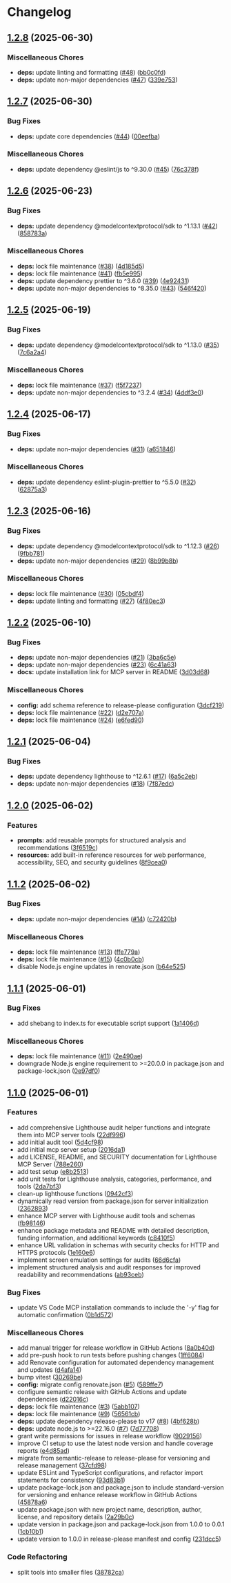 # Changelog

## [1.2.8](https://github.com/danielsogl/lighthouse-mcp-server/compare/lighthouse-mcp-v1.2.7...lighthouse-mcp-v1.2.8) (2025-06-30)


### Miscellaneous Chores

* **deps:** update linting and formatting ([#48](https://github.com/danielsogl/lighthouse-mcp-server/issues/48)) ([bb0c0fd](https://github.com/danielsogl/lighthouse-mcp-server/commit/bb0c0fd0571e1ca3298a4688212c7dad32b55152))
* **deps:** update non-major dependencies ([#47](https://github.com/danielsogl/lighthouse-mcp-server/issues/47)) ([339e753](https://github.com/danielsogl/lighthouse-mcp-server/commit/339e753d9de723d7163d13d866e04523df5adce0))

## [1.2.7](https://github.com/danielsogl/lighthouse-mcp-server/compare/lighthouse-mcp-v1.2.6...lighthouse-mcp-v1.2.7) (2025-06-30)


### Bug Fixes

* **deps:** update core dependencies ([#44](https://github.com/danielsogl/lighthouse-mcp-server/issues/44)) ([00eefba](https://github.com/danielsogl/lighthouse-mcp-server/commit/00eefbae5f89d107f42be7b46474392226dee321))


### Miscellaneous Chores

* **deps:** update dependency @eslint/js to ^9.30.0 ([#45](https://github.com/danielsogl/lighthouse-mcp-server/issues/45)) ([76c378f](https://github.com/danielsogl/lighthouse-mcp-server/commit/76c378f866eda9a064d73cbfa48f9bffadff16e8))

## [1.2.6](https://github.com/danielsogl/lighthouse-mcp-server/compare/lighthouse-mcp-v1.2.5...lighthouse-mcp-v1.2.6) (2025-06-23)


### Bug Fixes

* **deps:** update dependency @modelcontextprotocol/sdk to ^1.13.1 ([#42](https://github.com/danielsogl/lighthouse-mcp-server/issues/42)) ([858783a](https://github.com/danielsogl/lighthouse-mcp-server/commit/858783a19bd73706e56f48b1ba6ba204d4943949))


### Miscellaneous Chores

* **deps:** lock file maintenance ([#38](https://github.com/danielsogl/lighthouse-mcp-server/issues/38)) ([4d185d5](https://github.com/danielsogl/lighthouse-mcp-server/commit/4d185d5389602ee77931954ebe84bab482916062))
* **deps:** lock file maintenance ([#41](https://github.com/danielsogl/lighthouse-mcp-server/issues/41)) ([fb5e995](https://github.com/danielsogl/lighthouse-mcp-server/commit/fb5e995ebea1e1d22e6c64b5932d22c76875d5c1))
* **deps:** update dependency prettier to ^3.6.0 ([#39](https://github.com/danielsogl/lighthouse-mcp-server/issues/39)) ([4e92431](https://github.com/danielsogl/lighthouse-mcp-server/commit/4e924310ad930dd71ef01b8a722dcbaadd12f174))
* **deps:** update non-major dependencies to ^8.35.0 ([#43](https://github.com/danielsogl/lighthouse-mcp-server/issues/43)) ([546f420](https://github.com/danielsogl/lighthouse-mcp-server/commit/546f420ace9828a41d1b2afc1c468074bdc60b1c))

## [1.2.5](https://github.com/danielsogl/lighthouse-mcp-server/compare/lighthouse-mcp-v1.2.4...lighthouse-mcp-v1.2.5) (2025-06-19)


### Bug Fixes

* **deps:** update dependency @modelcontextprotocol/sdk to ^1.13.0 ([#35](https://github.com/danielsogl/lighthouse-mcp-server/issues/35)) ([7c6a2a4](https://github.com/danielsogl/lighthouse-mcp-server/commit/7c6a2a4e7840f5fb186df84b558c2aa5b7e4172a))


### Miscellaneous Chores

* **deps:** lock file maintenance ([#37](https://github.com/danielsogl/lighthouse-mcp-server/issues/37)) ([f5f7237](https://github.com/danielsogl/lighthouse-mcp-server/commit/f5f7237f6de4f726f70953e8c3f8f469b37aad86))
* **deps:** update non-major dependencies to ^3.2.4 ([#34](https://github.com/danielsogl/lighthouse-mcp-server/issues/34)) ([4ddf3e0](https://github.com/danielsogl/lighthouse-mcp-server/commit/4ddf3e04c8ea0ed5a1b43ff7bb01572cf95acfb9))

## [1.2.4](https://github.com/danielsogl/lighthouse-mcp-server/compare/lighthouse-mcp-v1.2.3...lighthouse-mcp-v1.2.4) (2025-06-17)


### Bug Fixes

* **deps:** update non-major dependencies ([#31](https://github.com/danielsogl/lighthouse-mcp-server/issues/31)) ([a651846](https://github.com/danielsogl/lighthouse-mcp-server/commit/a6518463a92f0b685f19f73425b3b066a0ba0009))


### Miscellaneous Chores

* **deps:** update dependency eslint-plugin-prettier to ^5.5.0 ([#32](https://github.com/danielsogl/lighthouse-mcp-server/issues/32)) ([62875a3](https://github.com/danielsogl/lighthouse-mcp-server/commit/62875a36e85edcd5f1e322d8e8d0047362da17ab))

## [1.2.3](https://github.com/danielsogl/lighthouse-mcp-server/compare/lighthouse-mcp-v1.2.2...lighthouse-mcp-v1.2.3) (2025-06-16)


### Bug Fixes

* **deps:** update dependency @modelcontextprotocol/sdk to ^1.12.3 ([#26](https://github.com/danielsogl/lighthouse-mcp-server/issues/26)) ([9fbb781](https://github.com/danielsogl/lighthouse-mcp-server/commit/9fbb781c91bbe44603afd14675093cfbfd468637))
* **deps:** update non-major dependencies ([#29](https://github.com/danielsogl/lighthouse-mcp-server/issues/29)) ([8b99b8b](https://github.com/danielsogl/lighthouse-mcp-server/commit/8b99b8b69aef1f6e250bd17a5a8caa60aafa19a0))


### Miscellaneous Chores

* **deps:** lock file maintenance ([#30](https://github.com/danielsogl/lighthouse-mcp-server/issues/30)) ([05cbdf4](https://github.com/danielsogl/lighthouse-mcp-server/commit/05cbdf419a433eaf39660fffdf325dd3967e433c))
* **deps:** update linting and formatting ([#27](https://github.com/danielsogl/lighthouse-mcp-server/issues/27)) ([4f80ec3](https://github.com/danielsogl/lighthouse-mcp-server/commit/4f80ec34f38636d27ba3b28ddb18ca98e88dcf4c))

## [1.2.2](https://github.com/danielsogl/lighthouse-mcp-server/compare/lighthouse-mcp-v1.2.1...lighthouse-mcp-v1.2.2) (2025-06-10)


### Bug Fixes

* **deps:** update non-major dependencies ([#21](https://github.com/danielsogl/lighthouse-mcp-server/issues/21)) ([3ba6c5e](https://github.com/danielsogl/lighthouse-mcp-server/commit/3ba6c5e37af4c286513e89fa1db3e40117e0add0))
* **deps:** update non-major dependencies ([#23](https://github.com/danielsogl/lighthouse-mcp-server/issues/23)) ([6c41a63](https://github.com/danielsogl/lighthouse-mcp-server/commit/6c41a63de87a1f7fbcad3c31216ecfa410627f67))
* **docs:** update installation link for MCP server in README ([3d03d68](https://github.com/danielsogl/lighthouse-mcp-server/commit/3d03d68920641f81a7ca85f734a22c16bcdb310c))


### Miscellaneous Chores

* **config:** add schema reference to release-please configuration ([3dcf219](https://github.com/danielsogl/lighthouse-mcp-server/commit/3dcf2192e8eae279f0cd647ffa91c3a92d192f4a))
* **deps:** lock file maintenance ([#22](https://github.com/danielsogl/lighthouse-mcp-server/issues/22)) ([d2e707a](https://github.com/danielsogl/lighthouse-mcp-server/commit/d2e707ad164e84566b29e5c2e347d133be9dca08))
* **deps:** lock file maintenance ([#24](https://github.com/danielsogl/lighthouse-mcp-server/issues/24)) ([e6fed90](https://github.com/danielsogl/lighthouse-mcp-server/commit/e6fed9058885ac9979c9e9cfbbe156a72fe02771))

## [1.2.1](https://github.com/danielsogl/lighthouse-mcp-server/compare/lighthouse-mcp-v1.2.0...lighthouse-mcp-v1.2.1) (2025-06-04)


### Bug Fixes

* **deps:** update dependency lighthouse to ^12.6.1 ([#17](https://github.com/danielsogl/lighthouse-mcp-server/issues/17)) ([6a5c2eb](https://github.com/danielsogl/lighthouse-mcp-server/commit/6a5c2eb6e9429dad87c085c5600ffa13df26404b))
* **deps:** update non-major dependencies ([#18](https://github.com/danielsogl/lighthouse-mcp-server/issues/18)) ([7f87edc](https://github.com/danielsogl/lighthouse-mcp-server/commit/7f87edc90bb75b59d01f14a0e934eb2acd690faf))

## [1.2.0](https://github.com/danielsogl/lighthouse-mcp-server/compare/lighthouse-mcp-v1.1.2...lighthouse-mcp-v1.2.0) (2025-06-02)


### Features

* **prompts:** add reusable prompts for structured analysis and recommendations ([3f6519c](https://github.com/danielsogl/lighthouse-mcp-server/commit/3f6519c002f47f05c3ebbec80eedec1a39b7403c))
* **resources:** add built-in reference resources for web performance, accessibility, SEO, and security guidelines ([8f9cea0](https://github.com/danielsogl/lighthouse-mcp-server/commit/8f9cea002493144e7af348070ccf89ed3cf717cf))

## [1.1.2](https://github.com/danielsogl/lighthouse-mcp-server/compare/lighthouse-mcp-v1.1.1...lighthouse-mcp-v1.1.2) (2025-06-02)


### Bug Fixes

* **deps:** update non-major dependencies ([#14](https://github.com/danielsogl/lighthouse-mcp-server/issues/14)) ([c72420b](https://github.com/danielsogl/lighthouse-mcp-server/commit/c72420bad8db944824744870c922d3c221a45530))


### Miscellaneous Chores

* **deps:** lock file maintenance ([#13](https://github.com/danielsogl/lighthouse-mcp-server/issues/13)) ([ffe779a](https://github.com/danielsogl/lighthouse-mcp-server/commit/ffe779ae0a449a6fea8ee9d6a1a901ac6a5afd0c))
* **deps:** lock file maintenance ([#15](https://github.com/danielsogl/lighthouse-mcp-server/issues/15)) ([4c0b0cb](https://github.com/danielsogl/lighthouse-mcp-server/commit/4c0b0cb4735ef7d9ec36393906540433bf8ca4f9))
* disable Node.js engine updates in renovate.json ([b64e525](https://github.com/danielsogl/lighthouse-mcp-server/commit/b64e5255a66d0c1130264260ffe3820276d10aec))

## [1.1.1](https://github.com/danielsogl/lighthouse-mcp-server/compare/lighthouse-mcp-v1.1.0...lighthouse-mcp-v1.1.1) (2025-06-01)


### Bug Fixes

* add shebang to index.ts for executable script support ([1a1406d](https://github.com/danielsogl/lighthouse-mcp-server/commit/1a1406d0f64f9f3a89601b056de5b3aed41f4759))


### Miscellaneous Chores

* **deps:** lock file maintenance ([#11](https://github.com/danielsogl/lighthouse-mcp-server/issues/11)) ([2e490ae](https://github.com/danielsogl/lighthouse-mcp-server/commit/2e490ae4fc18d3942d029fe79d6fe33bae694f65))
* downgrade Node.js engine requirement to &gt;=20.0.0 in package.json and package-lock.json ([0e97df0](https://github.com/danielsogl/lighthouse-mcp-server/commit/0e97df0d77c91ac8b5c593937f4a0dece31ba0af))

## [1.1.0](https://github.com/danielsogl/lighthouse-mcp-server/compare/lighthouse-mcp-v1.0.0...lighthouse-mcp-v1.1.0) (2025-06-01)


### Features

* add comprehensive Lighthouse audit helper functions and integrate them into MCP server tools ([22df996](https://github.com/danielsogl/lighthouse-mcp-server/commit/22df996a932e57791399e88ece33471816532a3c))
* add initial audit tool ([5d4cf98](https://github.com/danielsogl/lighthouse-mcp-server/commit/5d4cf9823d4a3a55372fc35b57809330510137f3))
* add initial mcp server setup ([2016da1](https://github.com/danielsogl/lighthouse-mcp-server/commit/2016da1a355b729f449abe485b1f5ed1d2c3a316))
* add LICENSE, README, and SECURITY documentation for Lighthouse MCP Server ([788e260](https://github.com/danielsogl/lighthouse-mcp-server/commit/788e260db6de98355c1e65ccbf78f666d851ed65))
* add test setup ([e8b2513](https://github.com/danielsogl/lighthouse-mcp-server/commit/e8b2513777670274b0609f48ee6973006cbd1121))
* add unit tests for Lighthouse analysis, categories, performance, and tools ([2da7bf3](https://github.com/danielsogl/lighthouse-mcp-server/commit/2da7bf303dda9acbe34396f5eb4501d0afa854f6))
* clean-up lighthouse functions ([0942cf3](https://github.com/danielsogl/lighthouse-mcp-server/commit/0942cf3d697f2cd9f2f092766901b3a58b5f68c3))
* dynamically read version from package.json for server initialization ([2362893](https://github.com/danielsogl/lighthouse-mcp-server/commit/2362893eb7d96e6b7a73e0d2d4003a961391e8df))
* enhance MCP server with Lighthouse audit tools and schemas ([fb98146](https://github.com/danielsogl/lighthouse-mcp-server/commit/fb98146c004da1672469924e9f9c66644d2604ae))
* enhance package metadata and README with detailed description, funding information, and additional keywords ([c8410f5](https://github.com/danielsogl/lighthouse-mcp-server/commit/c8410f56a1710a9c6a2b3783daffbeee0b6533d5))
* enhance URL validation in schemas with security checks for HTTP and HTTPS protocols ([1e160e6](https://github.com/danielsogl/lighthouse-mcp-server/commit/1e160e644706f15b4c4191a5a739fe63069d2d6f))
* implement screen emulation settings for audits ([66d6cfa](https://github.com/danielsogl/lighthouse-mcp-server/commit/66d6cfa2ca14b8f0a0364e4ce568c18843e7d4ae))
* implement structured analysis and audit responses for improved readability and recommendations ([ab93ceb](https://github.com/danielsogl/lighthouse-mcp-server/commit/ab93cebc0da64748d58517f38795792c591943d8))


### Bug Fixes

* update VS Code MCP installation commands to include the '-y' flag for automatic confirmation ([0b1d572](https://github.com/danielsogl/lighthouse-mcp-server/commit/0b1d572b22fc955d3b874c8c5145a4a73046c160))


### Miscellaneous Chores

* add manual trigger for release workflow in GitHub Actions ([8a0b40d](https://github.com/danielsogl/lighthouse-mcp-server/commit/8a0b40dc07af39e2852fd500a15ed1225e7967fc))
* add pre-push hook to run tests before pushing changes ([1ff6084](https://github.com/danielsogl/lighthouse-mcp-server/commit/1ff60840f8877a18a735a13aad56e9e1ca025912))
* add Renovate configuration for automated dependency management and updates ([d4afa14](https://github.com/danielsogl/lighthouse-mcp-server/commit/d4afa14d9203a2ad44611144ec002b13ab2c46cb))
* bump vitest ([30269be](https://github.com/danielsogl/lighthouse-mcp-server/commit/30269bebbfe79327d4f00d13698cdf33ebca37e5))
* **config:** migrate config renovate.json ([#5](https://github.com/danielsogl/lighthouse-mcp-server/issues/5)) ([589ffe7](https://github.com/danielsogl/lighthouse-mcp-server/commit/589ffe723eb6b58b9c041a0828bb581f543c9a6e))
* configure semantic release with GitHub Actions and update dependencies ([d22016c](https://github.com/danielsogl/lighthouse-mcp-server/commit/d22016ca030067e2aa11de85ce7e6361d480475c))
* **deps:** lock file maintenance ([#3](https://github.com/danielsogl/lighthouse-mcp-server/issues/3)) ([5abb107](https://github.com/danielsogl/lighthouse-mcp-server/commit/5abb107e909d53ce4037b56c42324759c18a9083))
* **deps:** lock file maintenance ([#9](https://github.com/danielsogl/lighthouse-mcp-server/issues/9)) ([56561cb](https://github.com/danielsogl/lighthouse-mcp-server/commit/56561cbb3e35ec4b40c04e3225675a8c38a93def))
* **deps:** update dependency release-please to v17 ([#8](https://github.com/danielsogl/lighthouse-mcp-server/issues/8)) ([4bf628b](https://github.com/danielsogl/lighthouse-mcp-server/commit/4bf628b61b4fab781c7ab3be99f88693814b7e2d))
* **deps:** update node.js to &gt;=22.16.0 ([#7](https://github.com/danielsogl/lighthouse-mcp-server/issues/7)) ([7d77708](https://github.com/danielsogl/lighthouse-mcp-server/commit/7d77708678e5d8008d356484b04b9804fbd92720))
* grant write permissions for issues in release workflow ([9029156](https://github.com/danielsogl/lighthouse-mcp-server/commit/90291565cb9ea8ebbd6163f4143ff442e90ce1e4))
* improve CI setup to use the latest node version and handle coverage reports ([e4d85ad](https://github.com/danielsogl/lighthouse-mcp-server/commit/e4d85ad7a195c75176aafab5fbe4337836a68706))
* migrate from semantic-release to release-please for versioning and release management ([37cfd98](https://github.com/danielsogl/lighthouse-mcp-server/commit/37cfd98aa9cd993bbe2469239938b3a7f5ab535e))
* update ESLint and TypeScript configurations, and refactor import statements for consistency ([93d83b1](https://github.com/danielsogl/lighthouse-mcp-server/commit/93d83b1eada6d8677270564ebe5a2d94467e31fd))
* update package-lock.json and package.json to include standard-version for versioning and enhance release workflow in GitHub Actions ([45878a6](https://github.com/danielsogl/lighthouse-mcp-server/commit/45878a6b748d19cfed85d588df3d5587b94fdea2))
* update package.json with new project name, description, author, license, and repository details ([2a29b0c](https://github.com/danielsogl/lighthouse-mcp-server/commit/2a29b0c949f6014271b1a6a6bc612c10e7b064b7))
* update version in package.json and package-lock.json from 1.0.0 to 0.0.1 ([1cb10b1](https://github.com/danielsogl/lighthouse-mcp-server/commit/1cb10b11d6fea580d387cc1292a20ed541cf87dc))
* update version to 1.0.0 in release-please manifest and config ([231dcc5](https://github.com/danielsogl/lighthouse-mcp-server/commit/231dcc5862cf9ab1e66ca8456a7297bde09cad6e))


### Code Refactoring

* split tools into smaller files ([38782ca](https://github.com/danielsogl/lighthouse-mcp-server/commit/38782caceb951f52ad02815ddc7b409b5b2ee17c))
